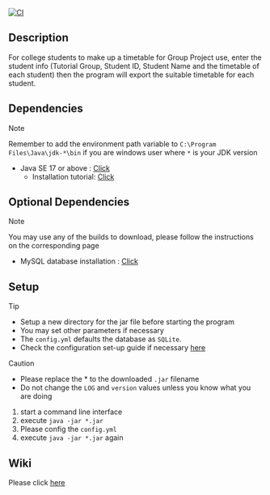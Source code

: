 [![CI](https://github.com/terencekam/GroupMemberTimetable/actions/workflows/maven.yml/badge.svg)](https://github.com/terencekam/GroupMemberTimetable/actions/workflows/maven.yml)
## Description
For college students to make up a timetable for Group Project use, enter the student info (Tutorial Group, Student ID, Student Name and the timetable of each student)
then the program will export the suitable timetable for each student.


## Dependencies
> [!Note]
> Remember to add the environment path variable to `C:\Program Files\Java\jdk-*\bin` if you are windows user where `*` is your JDK version
- Java SE 17 or above :  [Click](https://www.oracle.com/java/technologies/downloads/)
  - Installation tutorial: [Click](https://docs.oracle.com/en/java/javase/21/install/overview-jdk-installation.html#GUID-8677A77F-231A-40F7-98B9-1FD0B48C346A)

## Optional Dependencies
> [!Note]
> You may use any of the builds to download, please follow the instructions on the corresponding page
- MySQL database installation : [Click](https://dev.mysql.com/downloads/)

## Setup
> [!TIP]
> - Setup a new directory for the jar file before starting the program
> - You may set other parameters if necessary
> - The `config.yml` defaults the database as `SQLite`.
> - Check the configuration set-up guide if necessary [here](\config.md)

> [!CAUTION]
> - Please replace the * to the downloaded `.jar` filename 
> - Do not change the `LOG` and `version` values unless you know what you are doing
1. start a command line interface
2. execute `java -jar *.jar`
3. Please config the `config.yml`
4. execute `java -jar *.jar` again

## Wiki
Please click [here](\wiki.md)
